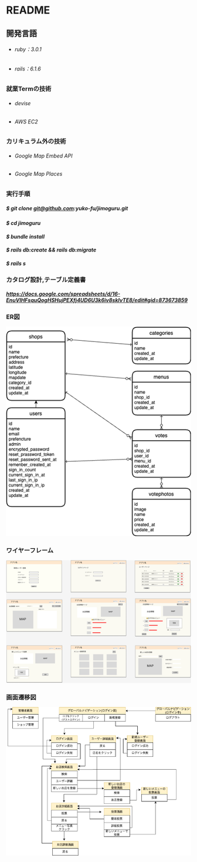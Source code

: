 # README
## 開発言語

- ###### ruby：3.0.1 
- ###### rails：6.1.6 

### 就業Termの技術
- ###### devise
- ###### AWS EC2

### カリキュラム外の技術

- ###### Google Map Embed API
- ###### Google Map Places

### 実行手順

##### _$ git clone git@github.com:yuko-fu/jimoguru.git_

####  _$ cd jimoguru_

#### _$ bundle install_

#### _$ rails db:create && rails db:migrate_  

#### _$ rails s_

### カタログ設計,テーブル定義書
##### https://docs.google.com/spreadsheets/d/16-EnuVIHFsquQogHSHujPEXfj4UD6U3k6iv8skIvTE8/edit#gid=873673859



### ER図

![ER図](img/jimoguru.png)


### ワイヤーフレーム

![ワイヤーフレーム](img/オリジナルアプリワイヤーフレーム.png)


### 画面遷移図

![画面遷移](img/ジモグル画面遷移.png) 